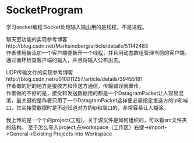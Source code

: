 # SocketProgram
学习socket编程
Socket处理输入输出用的是线程，不是进程。    
     
聊天室功能的实现参考博客http://blog.csdn.net/Marksinoberg/article/details/51142483     
作者使用新添加一个客户端便新开一个线程，并且用动态数组管理当前的客户端。通过循环检查客户端的输入，并且将输入公布出去。     
     
UDP传输文件的实现参考博客http://blog.csdn.net/u010811257/article/details/39455181     
作者做的好的地方是接收方和传送方通信，传输错误就重传。     
作者做的不好的是，接受和发送数据用的都是一个DatagramPacket让人容易混淆，最关键的是作者只用了一个DatagramPacket这样便必需指定发送方的ip和端口，其实接受数据时是不必知道对方的ip和端口的，非常容易让人糊涂。      
     
我上传的是一个个的project(工程)，关于源文件是如何组织的，可以看src文件夹的结构。
至于怎么导入project,在workspace（工作区）右键->import->General->Existing 
Projects into Workspace       
